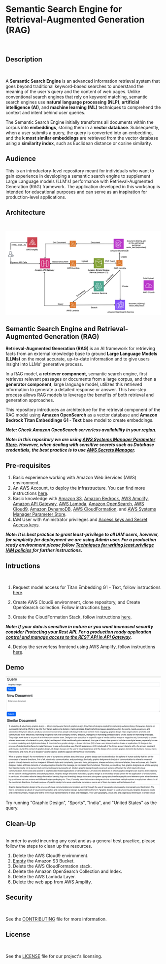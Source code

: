 # Semantic Search Engine for Retrieval-Augmented Generation (RAG)
</br>

## Description
</br>

A **Semantic Search Engine** is an advanced information retrieval system that goes beyond traditional keyword-based searches to understand the meaning of the user's query and the content of web pages. Unlike conventional search engines that rely on keyword matching, semantic search engines use **natural language processing (NLP)**, **artificial intelligence (AI)**, and **machine learning (ML)** techniques to comprehend the context and intent behind user queries.

The Semantic Search Engine initially transforms all documents within the corpus into **embeddings**, storing them in a **vector database**. Subsequently, when a user submits a query, the query is converted into an embedding, and the **k most similar embeddings** are retrieved from the vector database using a **similarity index**, such as Euclidean distance or cosine similarity.

## Audience

This is an introductory-level repository meant for individuals who want to gain experience in developing a semantic search engine to supplement Large Language models (LLM's) performance with Retrieval-Augmented Generation (RAG) framework. The application developed in this workshop is intended for educational purposes and can serve as an inspiration for production-level applications.

## Architecture
</br>

![Architecture Diagram](/images/Architecture.png)

## Semantic Search Engine and Retrieval-Augmented Generation (RAG)

**Retrieval-Augmented Generation (RAG)** is an AI framework for retrieving facts from an external knowledge base to ground **Large Language Models (LLMs)** on the most accurate, up-to-date information and to give users insight into LLMs' generative process.

In a RAG model, **a retriever component**, semantic search engine, first retrieves relevant passages or documents from a large corpus, and then a **generator component**, large language model, utilizes this retrieved information to generate a detailed response or answer. This two-step process allows RAG models to leverage the benefits of both retrieval and generation approaches.

This repository introduces an architecture for the retrieval component of the RAG model using **Amazon OpenSearch** as a vector database and **Amazon Bedrock Titan Embeddings G1 - Text** base model to create embeddings.

***Note: Check Amazon OpenSearch serverless availability in your [region](https://aws.amazon.com/about-aws/whats-new/2023/01/amazon-opensearch-serverless-available/).***

***Note: In this repository we are using [AWS Systems Manager Parameter Store](https://docs.aws.amazon.com/systems-manager/latest/userguide/systems-manager-parameter-store.html). However, when dealing with sensitive secrets such as Database credentials, the best practice is to use [AWS Secrets Manager](https://aws.amazon.com/secrets-manager/).***

## Pre-requisites

1. Basic experience working with Amazon Web Services (AWS) environment.
2. An AWS Account, to deploy the infrastructure. You can find more instructions [here](https://aws.amazon.com/free/).
3. Basic knowledge with [Amazon S3](https://aws.amazon.com/s3/), [Amazon Bedrock](https://aws.amazon.com/bedrock/), [AWS Amplify](https://aws.amazon.com/amplify/), [Amazon API Gateway](https://aws.amazon.com/api-gateway/), [AWS Lambda](https://aws.amazon.com/pm/lambda/), [Amazon OpenSearch](https://aws.amazon.com/opensearch-service/), [AWS Cloud9](https://aws.amazon.com/pm/cloud9/), [Amazon DynamoDB](https://aws.amazon.com/pm/dynamodb), [AWS CloudFormation](https://aws.amazon.com/cloudformation/), and [AWS Systems Manager Parameter Store](https://docs.aws.amazon.com/systems-manager/latest/userguide/systems-manager-parameter-store.html).
4. IAM User with Aministrator privileges and [Access keys and Secret Access keys](https://docs.aws.amazon.com/IAM/latest/UserGuide/id_credentials_access-keys.html#Using_CreateAccessKey_CLIAPI). 

***Note: It is best practice to grant least-privilege to all IAM users, however, for simplicity for deployment we are using Admin user. For a production ready environment please follow [Techniques for writing least privilege IAM policies](https://aws.amazon.com/blogs/security/techniques-for-writing-least-privilege-iam-policies/) for further instructions.***

## Intructions
</br>

1. Request model access for Titan Embedding G1 - Text, follow instructions [here](https://docs.aws.amazon.com/bedrock/latest/userguide/model-access.html). 

2. Create AWS Cloud9 environment, clone repository, and Create OpenSearch collection. Follow instructions [here](/scripts/README.md).

3. Create the CloudFormation Stack, follow instructions [here](/cfn_stack/README.md).

***Note: If your data is sensitive in nature or you want increased security consider [Protecting your Rest API](https://docs.aws.amazon.com/apigateway/latest/developerguide/rest-api-protect.html). For a production ready application [control and manage access to the REST API in API Gateway](https://docs.aws.amazon.com/apigateway/latest/developerguide/apigateway-control-access-to-api.html).***

4. Deploy the serverless frontend using AWS Amplify, follow instructions [here](/frontend/README.md).

## Demo

![Demo](/images/demo.png)

Try running "Graphic Design", "Sports", "India", and "United States" as the query.

## Clean-Up
</br>
In order to avoid incurring any cost and as a general best practice, please follow the steps to clean up the resources.

1. Delete the AWS Cloud9 environment. 
2. [Empty](https://docs.aws.amazon.com/AmazonS3/latest/userguide/empty-bucket.html) the Amazon S3 Bucket.
3. Delete the AWS CloudFormation stack.
4. Delete the Amazon OpenSearch Collection and Index.
5. Delete the AWS Lambda Layer. 
6. Delete the web app from AWS Amplify.

## Security
</br>

See the [CONTRIBUTING](CONTRIBUTING.md) file for more information.

## License
</br>

See the [LICENSE](LICENSE) file for our project's licensing.
